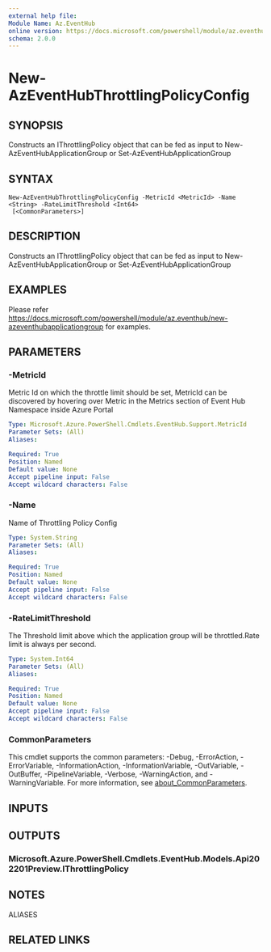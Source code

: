 ```yaml
---
external help file:
Module Name: Az.EventHub
online version: https://docs.microsoft.com/powershell/module/az.eventhub/new-azeventhubthrottlingpolicyconfig
schema: 2.0.0
---
```


# New-AzEventHubThrottlingPolicyConfig

## SYNOPSIS
Constructs an IThrottlingPolicy object that can be fed as input to New-AzEventHubApplicationGroup or Set-AzEventHubApplicationGroup

## SYNTAX

```
New-AzEventHubThrottlingPolicyConfig -MetricId <MetricId> -Name <String> -RateLimitThreshold <Int64>
 [<CommonParameters>]
```

## DESCRIPTION
Constructs an IThrottlingPolicy object that can be fed as input to New-AzEventHubApplicationGroup or Set-AzEventHubApplicationGroup

## EXAMPLES

Please refer https://docs.microsoft.com/powershell/module/az.eventhub/new-azeventhubapplicationgroup for examples.

## PARAMETERS

### -MetricId
Metric Id on which the throttle limit should be set, MetricId can be discovered by hovering over Metric in the Metrics section of Event Hub Namespace inside Azure Portal

```yaml
Type: Microsoft.Azure.PowerShell.Cmdlets.EventHub.Support.MetricId
Parameter Sets: (All)
Aliases:

Required: True
Position: Named
Default value: None
Accept pipeline input: False
Accept wildcard characters: False
```

### -Name
Name of Throttling Policy Config

```yaml
Type: System.String
Parameter Sets: (All)
Aliases:

Required: True
Position: Named
Default value: None
Accept pipeline input: False
Accept wildcard characters: False
```

### -RateLimitThreshold
The Threshold limit above which the application group will be throttled.Rate limit is always per second.

```yaml
Type: System.Int64
Parameter Sets: (All)
Aliases:

Required: True
Position: Named
Default value: None
Accept pipeline input: False
Accept wildcard characters: False
```

### CommonParameters
This cmdlet supports the common parameters: -Debug, -ErrorAction, -ErrorVariable, -InformationAction, -InformationVariable, -OutVariable, -OutBuffer, -PipelineVariable, -Verbose, -WarningAction, and -WarningVariable. For more information, see [about_CommonParameters](http://go.microsoft.com/fwlink/?LinkID=113216).

## INPUTS

## OUTPUTS

### Microsoft.Azure.PowerShell.Cmdlets.EventHub.Models.Api202201Preview.IThrottlingPolicy

## NOTES

ALIASES

## RELATED LINKS

